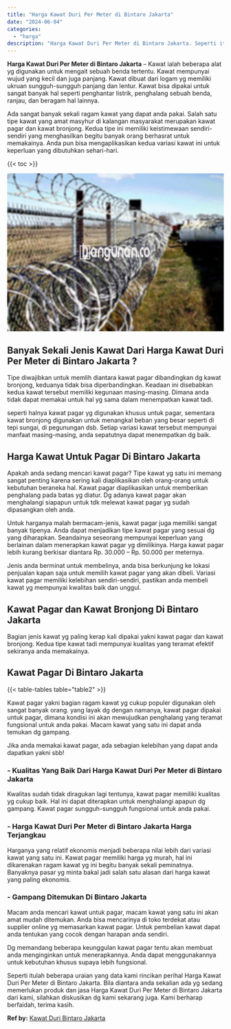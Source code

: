 ```yaml
---
title: "Harga Kawat Duri Per Meter di Bintaro Jakarta"
date: "2024-06-04"
categories: 
  - "harga"
description: "Harga Kawat Duri Per Meter di Bintaro Jakarta. Seperti itulah beberapa uraian yang data kami rincikan perihal Harga Kawat Duri Per Meter di Bintaro Jakarta...."
---
```


**Harga Kawat Duri Per Meter di Bintaro Jakarta** – Kawat ialah beberapa alat yg digunakan untuk mengait sebuah benda tertentu. Kawat mempunyai wujud yang kecil dan juga panjang. Kawat dibuat dari logam yg memiliki ukruan sungguh-sungguh panjang dan lentur. Kawat bisa dipakai untuk sangat banyak hal seperti penghantar listrik, penghalang sebuah benda, ranjau, dan beragam hal lainnya.

Ada sangat banyak sekali ragam kawat yang dapat anda pakai. Salah satu tipe kawat yang amat masyhur di kalangan masyarakat merupakan kawat pagar dan kawat bronjong. Kedua tipe ini memiliki keistimewaan sendiri-sendiri yang menghasilkan begitu banyak orang berhasrat untuk memakainya. Anda pun bisa mengaplikasikan kedua variasi kawat ini untuk keperluan yang dibutuhkan sehari-hari.

{{< toc >}}

![Harga Kawat Duri Per Meter di Bintaro Jakarta](/images/jual-kawat-murah43.png)

## Banyak Sekali Jenis Kawat Dari Harga Kawat Duri Per Meter di Bintaro Jakarta ?

Tipe diwajibkan untuk memlih diantara kawat pagar dibandingkan dg kawat bronjong, keduanya tidak bisa diperbandingkan. Keadaan ini disebabkan kedua kawat tersebut memiliki kegunaan masing-masing. Dimana anda tidak dapat memakai untuk hal yg sama dalam menempatkan kawat tadi.

seperti halnya kawat pagar yg digunakan khusus untuk pagar, sementara kawat bronjong digunakan untuk menangkal beban yang besar seperti di tepi sungai, di pegunungan dsb. Setiap variasi kawat tersebut mempunyai manfaat masing-masing, anda sepatutnya dapat menempatkan dg baik.

## Harga Kawat Untuk Pagar Di Bintaro Jakarta

Apakah anda sedang mencari kawat pagar? Tipe kawat yg satu ini memang sangat penting karena sering kali diaplikasikan oleh orang-orang untuk kebutuhan beraneka hal. Kawat pagar diaplikasikan untuk memberikan penghalang pada batas yg diatur. Dg adanya kawat pagar akan menghalangi siapapun untuk tdk melewat kawat pagar yg sudah dipasangkan oleh anda.

Untuk harganya malah bermacam-jenis, kawat pagar juga memiliki sangat banyak tipenya. Anda dapat menjadikan tipe kawat pagar yang sesuai dg yang diharapkan. Seandainya seseorang mempunyai keperluan yang berlainan dalam menerapkan kawat pagar yg dimilikinya. Harga kawat pagar lebih kurang berkisar diantara Rp. 30.000 – Rp. 50.000 per meternya.

Jenis anda berminat untuk membelinya, anda bisa berkunjung ke lokasi penjualan kapan saja untuk memilih kawat pagar yang akan dibeli. Variasi kawat pagar memiliki kelebihan sendiri-sendiri, pastikan anda membeli kawat yg mempunyai kwalitas baik dan unggul.

## Kawat Pagar dan Kawat Bronjong Di Bintaro Jakarta

Bagian jenis kawat yg paling kerap kali dipakai yakni kawat pagar dan kawat bronjong. Kedua tipe kawat tadi mempunyai kualitas yang teramat efektif sekiranya anda memakainya.

## Kawat Pagar Di Bintaro Jakarta

{{< table-tables table="table2" >}}

Kawat pagar yakni bagian ragam kawat yg cukup populer digunakan oleh sangat banyak orang. yang layak dg dengan namanya, kawat pagar dipakai untuk pagar, dimana kondisi ini akan mewujudkan penghalang yang teramat fungsional untuk anda pakai. Macam kawat yang satu ini dapat anda temukan dg gampang.

Jika anda memakai kawat pagar, ada sebagian kelebihan yang dapat anda dapatkan yakni sbb!

### \- Kualitas Yang Baik Dari Harga Kawat Duri Per Meter di Bintaro Jakarta

Kwalitas sudah tidak diragukan lagi tentunya, kawat pagar memiliki kualitas yg cukup baik. Hal ini dapat diterapkan untuk menghalangi apapun dg gampang. Kawat pagar sungguh-sungguh fungsional untuk anda pakai.

### \- Harga Kawat Duri Per Meter di Bintaro Jakarta Harga Terjangkau

Harganya yang relatif ekonomis menjadi beberapa nilai lebih dari variasi kawat yang satu ini. Kawat pagar memiliki harga yg murah, hal ini dikarenakan ragam kawat yg ini begitu banyak sekali peminatnya. Banyaknya pasar yg minta bakal jadi salah satu alasan dari harga kawat yang paling ekonomis.

### \- Gampang Ditemukan Di Bintaro Jakarta

Macam anda mencari kawat untuk pagar, macam kawat yang satu ini akan amat mudah ditemukan. Anda bisa mencarinya di toko terdekat atau supplier online yg memasarkan kawat pagar. Untuk pembelian kawat dapat anda tentukan yang cocok dengan harapan anda sendiri.

Dg memandang beberapa keunggulan kawat pagar tentu akan membuat anda menginginkan untuk menerapkannya. Anda dapat menggunakannya untuk kebutuhan khusus supaya lebih fungsional.

Seperti itulah beberapa uraian yang data kami rincikan perihal Harga Kawat Duri Per Meter di Bintaro Jakarta. Bila diantara anda sekalian ada yg sedang memerlukan produk dan jasa Harga Kawat Duri Per Meter di Bintaro Jakarta dari kami, silahkan diskusikan dg kami sekarang juga. Kami berharap berfaidah, terima kasih.

**Ref by:** [Kawat Duri Bintaro Jakarta](https://id.wikipedia.org/wiki/Kawat)
